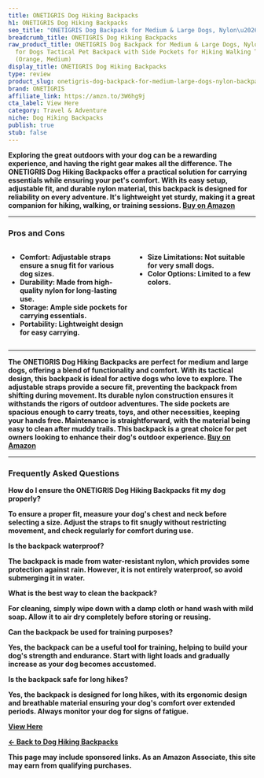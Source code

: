 ```yaml
---
title: ONETIGRIS Dog Hiking Backpacks
h1: ONETIGRIS Dog Hiking Backpacks
seo_title: "ONETIGRIS Dog Backpack for Medium & Large Dogs, Nylon\u2026"
breadcrumb_title: ONETIGRIS Dog Hiking Backpacks
raw_product_title: ONETIGRIS Dog Backpack for Medium & Large Dogs, Nylon Backpack
  for Dogs Tactical Pet Backpack with Side Pockets for Hiking Walking Training Running
  (Orange, Medium)
display_title: ONETIGRIS Dog Hiking Backpacks
type: review
product_slug: onetigris-dog-backpack-for-medium-large-dogs-nylon-backpack-for-dogs-ta-a646581a
brand: ONETIGRIS
affiliate_link: https://amzn.to/3W6hg9j
cta_label: View Here
category: Travel & Adventure
niche: Dog Hiking Backpacks
publish: true
stub: false
---
```


<div id="intro" class="full-width">
  <p><strong>Exploring the great outdoors with your dog can be a rewarding experience, and having the right gear makes all the difference. The ONETIGRIS Dog Hiking Backpacks offer a practical solution for carrying essentials while ensuring your pet's comfort. With its easy setup, adjustable fit, and durable nylon material, this backpack is designed for reliability on every adventure. It's lightweight yet sturdy, making it a great companion for hiking, walking, or training sessions. <a href="https://amzn.to/3W6hg9j" rel="nofollow sponsored noopener" target="_blank"><strong>Buy on Amazon</strong></a></p>
</div>

<hr />
<h3 id="pros-cons">Pros and Cons</h3>
<div class="pc-grid" style="display:grid;grid-template-columns:1fr 1fr;gap:16px;">
  <ul>
    <li><strong>Comfort:</strong> Adjustable straps ensure a snug fit for various dog sizes.</li>
    <li><strong>Durability:</strong> Made from high-quality nylon for long-lasting use.</li>
    <li><strong>Storage:</strong> Ample side pockets for carrying essentials.</li>
    <li><strong>Portability:</strong> Lightweight design for easy carrying.</li>
  </ul>
  <ul>
    <li><strong>Size Limitations:</strong> Not suitable for very small dogs.</li>
    <li><strong>Color Options:</strong> Limited to a few colors.</li>
  </ul>
</div>
<hr />

<div class="full-width">
  <p>The ONETIGRIS Dog Hiking Backpacks are perfect for medium and large dogs, offering a blend of functionality and comfort. With its tactical design, this backpack is ideal for active dogs who love to explore. The adjustable straps provide a secure fit, preventing the backpack from shifting during movement. Its durable nylon construction ensures it withstands the rigors of outdoor adventures. The side pockets are spacious enough to carry treats, toys, and other necessities, keeping your hands free. Maintenance is straightforward, with the material being easy to clean after muddy trails. This backpack is a great choice for pet owners looking to enhance their dog's outdoor experience. <a href="https://amzn.to/3W6hg9j" rel="nofollow sponsored noopener" target="_blank"><strong>Buy on Amazon</strong></a></p>
</div>

<hr />
<h3 id="faqs">Frequently Asked Questions</h3>

<p><strong>How do I ensure the ONETIGRIS Dog Hiking Backpacks fit my dog properly?</strong></p>
<p>To ensure a proper fit, measure your dog's chest and neck before selecting a size. Adjust the straps to fit snugly without restricting movement, and check regularly for comfort during use.</p>

<p><strong>Is the backpack waterproof?</strong></p>
<p>The backpack is made from water-resistant nylon, which provides some protection against rain. However, it is not entirely waterproof, so avoid submerging it in water.</p>

<p><strong>What is the best way to clean the backpack?</strong></p>
<p>For cleaning, simply wipe down with a damp cloth or hand wash with mild soap. Allow it to air dry completely before storing or reusing.</p>

<p><strong>Can the backpack be used for training purposes?</strong></p>
<p>Yes, the backpack can be a useful tool for training, helping to build your dog's strength and endurance. Start with light loads and gradually increase as your dog becomes accustomed.</p>

<p><strong>Is the backpack safe for long hikes?</strong></p>
<p>Yes, the backpack is designed for long hikes, with its ergonomic design and breathable material ensuring your dog's comfort over extended periods. Always monitor your dog for signs of fatigue.</p>
<p><a class="btn" href="https://amzn.to/3W6hg9j" target="_blank" rel="nofollow sponsored noopener">View Here</a></p>
<p><a href="/roundups/travel-adventure/dog-hiking-backpacks/">← Back to Dog Hiking Backpacks</a></p>
<aside class="disclosure">This page may include sponsored links. As an Amazon Associate, this site may earn from qualifying purchases.</aside>
